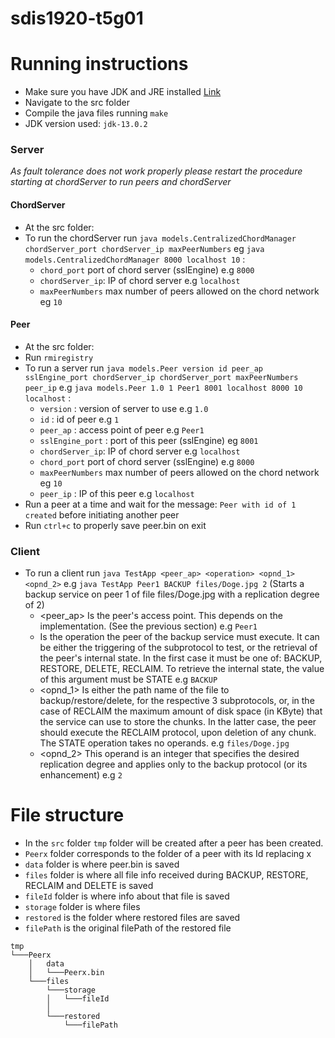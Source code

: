 # sdis1920-t5g01

# Running instructions

- Make sure you have JDK and JRE installed [Link](https://docs.oracle.com/javase/8/docs/technotes/guides/install/install_overview.html)
- Navigate to the src folder
- Compile the java files running `make`
- JDK version used: `jdk-13.0.2`

### Server

_As fault tolerance does not work properly please restart the procedure starting at chordServer to run peers and chordServer_

#### ChordServer

- At the src folder:
- To run the chordServer run `java models.CentralizedChordManager chordServer_port chordServer_ip maxPeerNumbers` eg `java models.CentralizedChordManager 8000 localhost 10` :
  - `chord_port` port of chord server (sslEngine) e.g `8000`
  - `chordServer_ip`: IP of chord server e.g `localhost`
  - `maxPeerNumbers` max number of peers allowed on the chord network eg `10`

#### Peer

- At the src folder:
- Run `rmiregistry`
- To run a server run `java models.Peer version id peer_ap sslEngine_port chordServer_ip chordServer_port maxPeerNumbers peer_ip` e.g `java models.Peer 1.0 1 Peer1 8001 localhost 8000 10 localhost` :
  - `version` : version of server to use e.g `1.0`
  - `id` : id of peer e.g `1`
  - `peer_ap` : access point of peer e.g `Peer1`
  - `sslEngine_port` : port of this peer (sslEngine) eg `8001`
  - `chordServer_ip`: IP of chord server e.g `localhost`
  - `chord_port` port of chord server (sslEngine) e.g `8000`
  - `maxPeerNumbers` max number of peers allowed on the chord network eg `10`
  - `peer_ip` : IP of this peer e.g `localhost`
- Run a peer at a time and wait for the message: `Peer with id of 1 created` before initiating another peer
- Run `ctrl+c` to properly save peer.bin on exit

### Client

- To run a client run `java TestApp <peer_ap> <operation> <opnd_1> <opnd_2>` e.g `java TestApp Peer1 BACKUP files/Doge.jpg 2` (Starts a backup service on peer 1 of file files/Doge.jpg with a replication degree of 2)
  - <peer_ap> Is the peer's access point. This depends on the implementation. (See the previous section) e.g `Peer1`
  - <operation> Is the operation the peer of the backup service must execute. It can be either the triggering of the subprotocol to test, or the retrieval of the peer's internal state. In the first case it must be one of: BACKUP, RESTORE, DELETE, RECLAIM. To retrieve the internal state, the value of this argument must be STATE e.g `BACKUP`
  - <opnd_1> Is either the path name of the file to backup/restore/delete, for the respective 3 subprotocols, or, in the case of RECLAIM the maximum amount of disk space (in KByte) that the service can use to store the chunks. In the latter case, the peer should execute the RECLAIM protocol, upon deletion of any chunk. The STATE operation takes no operands. e.g `files/Doge.jpg`
  - <opnd_2> This operand is an integer that specifies the desired replication degree and applies only to the backup protocol (or its enhancement) e.g `2`

# File structure

- In the `src` folder `tmp` folder will be created after a peer has been created.
- `Peerx` folder corresponds to the folder of a peer with its Id replacing x
- `data` folder is where peer.bin is saved
- `files` folder is where all file info received during BACKUP, RESTORE, RECLAIM and DELETE is saved
- `fileId` folder is where info about that file is saved
- `storage` folder is where files
- `restored` is the folder where restored files are saved
- `filePath` is the original filePath of the restored file

```
tmp
└───Peerx
    │   data
    │   └───Peerx.bin
    └───files
        └───storage
        │   └───fileId
        │
        └───restored
            └───filePath

```
